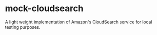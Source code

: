 mock-cloudsearch
================

A light weight implementation of Amazon's CloudSearch service for local testing purposes.
